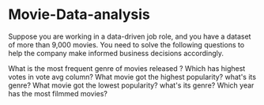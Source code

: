 # Movie-Data-analysis
 
Suppose you are working in a data-driven job role, and you have a dataset of more than 9,000 movies. You need to solve the following questions to help the company make informed business decisions accordingly.

What is the most frequent genre of movies released ?
Which has highest votes in vote avg column?
What movie got the highest popularity? what's its genre?
What movie got the lowest popularity? what's its genre?
Which year has the most filmmed movies?
